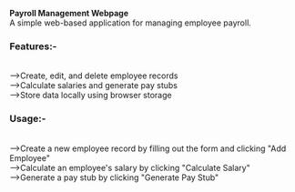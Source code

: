 <b>﻿Payroll Management Webpage</b> <br>
A simple web-based application for managing employee payroll.

<h3>Features:-</h3><br>
-->Create, edit, and delete employee records<br>
-->Calculate salaries and generate pay stubs<br>
-->Store data locally using browser storage

<h3>Usage:-</h3><br>
-->Create a new employee record by filling out the form and clicking "Add Employee"<br>
-->Calculate an employee's salary by clicking "Calculate Salary"<br>
-->Generate a pay stub by clicking "Generate Pay Stub"
